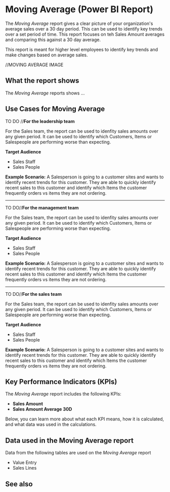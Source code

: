 # Moving Average (Power BI Report)

The _Moving Average_ report gives a clear picture of your organization's average sales over a 30 day period. This can be used to identify key trends over a set period of time. This report focuses on teh Sales Amount averages and comparing this against a 30 day average. 

This report is meant for higher level employees to identify key trends and make changes based on average sales.

//MOVING AVERAGE IMAGE

## What the report shows

The *Moving Average* reports shows ...


## Use Cases for Moving Average

TO DO //**For the leadership team**

For the Sales team, the report can be used to idenfity sales amounts over any given period. It can be used to identify which Customers, Items or Salespeople are performing worse than expecting. 

**Target Audience**

- Sales Staff
- Sales People

**Example Scenario:** A Salesperson is going to a customer sites and wants to identify recent trends for this customer. They are able to quickly identify recent sales to this customer and identify which Items the customer frequently orders vs items they are not ordering.

---

TO DO//**For the management team**

For the Sales team, the report can be used to idenfity sales amounts over any given period. It can be used to identify which Customers, Items or Salespeople are performing worse than expecting. 

**Target Audience**

- Sales Staff
- Sales People

**Example Scenario:** A Salesperson is going to a customer sites and wants to identify recent trends for this customer. They are able to quickly identify recent sales to this customer and identify which Items the customer frequently orders vs items they are not ordering.

---

TO DO//**For the sales team**

For the Sales team, the report can be used to idenfity sales amounts over any given period. It can be used to identify which Customers, Items or Salespeople are performing worse than expecting. 

**Target Audience**

- Sales Staff
- Sales People

**Example Scenario:** A Salesperson is going to a customer sites and wants to identify recent trends for this customer. They are able to quickly identify recent sales to this customer and identify which Items the customer frequently orders vs items they are not ordering.




## Key Performance Indicators (KPIs)

The _Moving Average_ report includes the following KPIs:

- **Sales Amount**
- **Sales Amount Average 30D**

Below, you can learn more about what each KPI means, how it is calculated, and what data was used in the calculations.

## Data used in the Moving Average report

Data from the following tables are used on the *Moving Average* report
- Value Entry
- Sales Lines


## See also